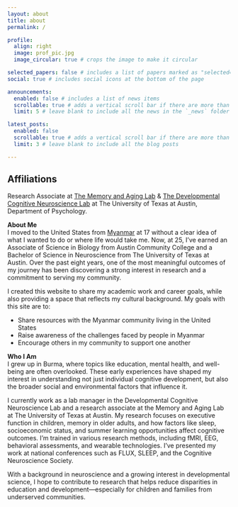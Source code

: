 ```yaml
---
layout: about
title: about
permalink: /

profile:
  align: right
  image: prof_pic.jpg
  image_circular: true # crops the image to make it circular

selected_papers: false # includes a list of papers marked as "selected={true}"
social: true # includes social icons at the bottom of the page

announcements:
  enabled: false # includes a list of news items
  scrollable: true # adds a vertical scroll bar if there are more than 3 news items
  limit: 5 # leave blank to include all the news in the `_news` folder

latest_posts:
  enabled: false
  scrollable: true # adds a vertical scroll bar if there are more than 3 new posts items
  limit: 3 # leave blank to include all the blog posts

---
```

## Affiliations

Research Associate at [The Memory and Aging Lab](https://duartelab.la.utexas.edu/) & [The Developmental Cognitive Neuroscience Lab](https://labs.la.utexas.edu/church-lang/) at The University of Texas at Austin, Department of Psychology.

**About Me**  
I moved to the United States from [Myanmar](https://chuu-n.github.io/blog/) at 17 without a clear idea of what I wanted to do or where life would take me. Now, at 25, I’ve earned an Associate of Science in Biology from Austin Community College and a Bachelor of Science in Neuroscience from The University of Texas at Austin. Over the past eight years, one of the most meaningful outcomes of my journey has been discovering a strong interest in research and a commitment to serving my community.

I created this website to share my academic work and career goals, while also providing a space that reflects my cultural background. My goals with this site are to:

- Share resources with the Myanmar community living in the United States
- Raise awareness of the challenges faced by people in Myanmar
- Encourage others in my community to support one another

**Who I Am**  
I grew up in Burma, where topics like education, mental health, and well-being are often overlooked. These early experiences have shaped my interest in understanding not just individual cognitive development, but also the broader social and environmental factors that influence it.

I currently work as a lab manager in the Developmental Cognitive Neuroscience Lab and a research associate at the Memory and Aging Lab at The University of Texas at Austin. My research focuses on executive function in children, memory in older adults, and how factors like sleep, socioeconomic status, and summer learning opportunities affect cognitive outcomes. I’m trained in various research methods, including fMRI, EEG, behavioral assessments, and wearable technologies. I’ve presented my work at national conferences such as FLUX, SLEEP, and the Cognitive Neuroscience Society.

With a background in neuroscience and a growing interest in developmental science, I hope to contribute to research that helps reduce disparities in education and development—especially for children and families from underserved communities.
